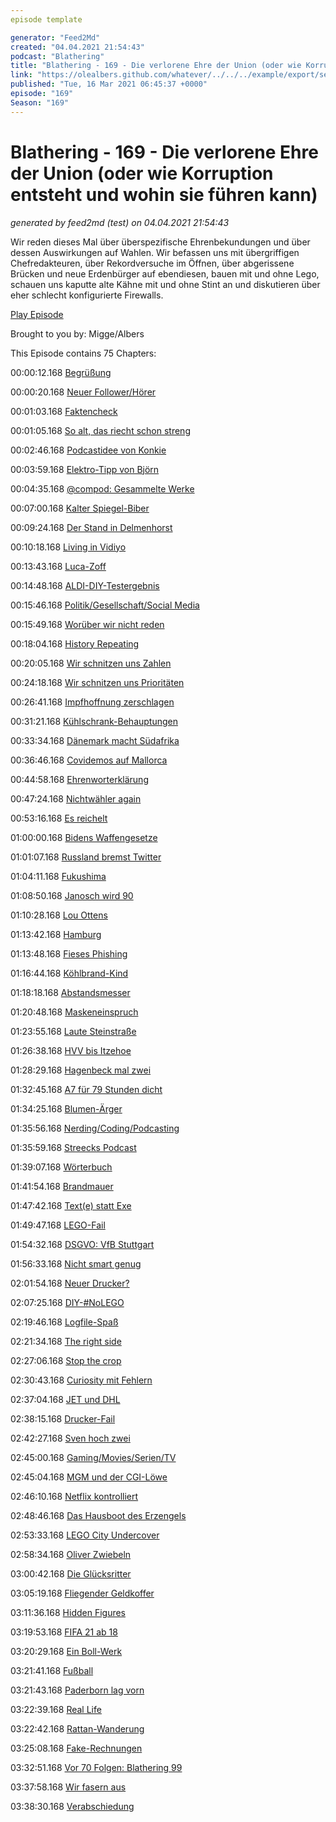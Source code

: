 ```yaml
---
episode template

generator: "Feed2Md"
created: "04.04.2021 21:54:43"
podcast: "Blathering"
title: "Blathering - 169 - Die verlorene Ehre der Union (oder wie Korruption entsteht und wohin sie führen kann)"
link: "https://olealbers.github.com/whatever/../../../example/export/seasons/6/2021/3/Blathering - 169 - Die verlorene Ehre der Union (oder wie Korruption entsteht und wohin sie führen kann).md"
published: "Tue, 16 Mar 2021 06:45:37 +0000"
episode: "169"
Season: "169"
---
```


# Blathering - 169 - Die verlorene Ehre der Union (oder wie Korruption entsteht und wohin sie führen kann)
_generated by feed2md (test) on 04.04.2021 21:54:43_

Wir reden dieses Mal über überspezifische Ehrenbekundungen und über dessen Auswirkungen auf Wahlen. Wir befassen uns mit übergriffigen Chefredakteuren, über Rekordversuche im Öffnen, über abgerissene Brücken und neue Erdenbürger auf ebendiesen, bauen mit und ohne Lego, schauen uns kaputte alte Kähne mit und ohne Stint an und diskutieren über eher schlecht konfigurierte Firewalls.

[Play Episode](https://www.blathering.de/podlove/file/1491/s/feed/c/mp3/blathering_169.mp3)

Brought to you by: Migge/Albers

This Episode contains 75 Chapters:


00:00:12.168 [Begrüßung]()

00:00:20.168 [Neuer Follower/Hörer](https://twitter.com/horridtuna)

00:01:03.168 [Faktencheck]()

00:01:05.168 [So alt, das riecht schon streng](https://twitter.com/Guacam_Olee/status/1369025105720934401)

00:02:46.168 [Podcastidee von Konkie](https://twitter.com/Konkie1969/status/1369551206167805954)

00:03:59.168 [Elektro-Tipp von Björn](https://twitter.com/HobbyQS/status/1369540610273771523)

00:04:35.168 [@compod: Gesammelte Werke](https://twitter.com/search?q=(from%3Acompod)%20(%40blathering_pod)%20until%3A2021-03-16%20since%3A2021-03-09&src=typed_query&f=live)

00:07:00.168 [Kalter Spiegel-Biber](https://twitter.com/Guacam_Olee/status/1370151884275781638)

00:09:24.168 [Der Stand in Delmenhorst](https://www.butenunbinnen.de/nachrichten/gesellschaft/jugendlicher-tot-polizei-delmenhorst-beerdigung-100.html)

00:10:18.168 [Living in Vidiyo](https://www.youtube.com/watch?v=4_ruX7FwcNI)

00:13:43.168 [Luca-Zoff](https://twitter.com/evawolfangel/status/1370412934623592451)

00:14:48.168 [ALDI-DIY-Testergebnis](https://www.heise.de/amp/news/Corona-Selbsttests-bei-Aldi-Negativ-Zertifikate-von-Aesku-faktisch-wertlos-5987246.html)

00:15:46.168 [Politik/Gesellschaft/Social Media]()

00:15:49.168 [Worüber wir nicht reden](http://blog.fefe.de/?ts=9eb5a3bf)

00:18:04.168 [History Repeating](https://twitter.com/tmigge/status/1369220202211196930)

00:20:05.168 [Wir schnitzen uns Zahlen](https://www.t-online.de/nachrichten/deutschland/id_89621338/landkreis-calw-rechnet-corona-zahlen-schoen-und-macht-auf.html)

00:24:18.168 [Wir schnitzen uns Prioritäten](https://www.rnd.de/politik/fruher-gegen-corona-geimpft-lehrer-erzieher-und-polizisten-wehren-sich-gegen-kritik-ESONXFXWZZGP3P6TMSJ4PI4UWU.html)

00:26:41.168 [Impfhoffnung zerschlagen](https://taz.de/Zeitplan-fuer-Corona-Impfungen/!5752713/)

00:31:21.168 [Kühlschrank-Behauptungen](https://twitter.com/LarsWienand/status/1369914655632670722)

00:33:34.168 [Dänemark macht Südafrika](https://twitter.com/RainerRoever/status/1370103154281431043)

00:36:46.168 [Covidemos auf Mallorca](https://www.spiegel.de/wirtschaft/unternehmen/mallorca-eurowings-stockt-fuer-die-oster-reisezeit-fluege-auf-a-cb643216-7fcc-4ed4-ab4c-9de3a8b54e72)

00:44:58.168 [Ehrenworterklärung](https://de.wikipedia.org/wiki/Ehrenerkl%C3%A4rung)

00:47:24.168 [Nichtwähler again](https://twitter.com/JHillje/status/1371193978557718535)

00:53:16.168 [Es reichelt](https://www.fr.de/kultur/gesellschaft/tanjev-schultz-triumphgeheul-verbietet-sich-90237844.html)

01:00:00.168 [Bidens Waffengesetze](https://www.rnd.de/politik/demokraten-im-us-reprasentantenhaus-treiben-verscharfung-von-waffengesetzen-voran-WPIPGDT3YKDFBESNHSCNEM4FCY.html)

01:01:07.168 [Russland bremst Twitter](https://taz.de/Russlands-Aktion-gegen-Twitter/!5752764/)

01:04:11.168 [Fukushima](http://omegataupodcast.net/359-modern-fission-reactors/)

01:08:50.168 [Janosch wird 90](https://de.wikipedia.org/wiki/Janosch)

01:10:28.168 [Lou Ottens](https://de.wikipedia.org/wiki/Lou_Ottens)

01:13:42.168 [Hamburg]()

01:13:48.168 [Fieses Phishing](https://www.hamburg.de/pressearchiv-fhh/14955688/2021-03-10-bukea-stintdiebe-gefasst/)

01:16:44.168 [Köhlbrand-Kind](https://hamburg1.de/news/15341)

01:18:18.168 [Abstandsmesser](https://www.mopo.de/hamburg/sensor-am-fahrrad-jetzt-werden-hamburgs-autofahrer-unter-die-lupe-genommen-38159534)

01:20:48.168 [Maskeneinspruch](https://justiz.hamburg.de/aktuellepresseerklaerungen/14961772/pressemitteilung/)

01:23:55.168 [Laute Steinstraße](https://hamburg1.de/news/14954)

01:26:38.168 [HVV bis Itzehoe](https://hamburg1.de/news/14821)

01:28:29.168 [Hagenbeck mal zwei](https://www.mopo.de/hamburg/schwere-vorwuerfe-betriebsrat-stellt-strafanzeige-gegen-hagenbeck-chef-38169030)

01:32:45.168 [A7 für 79 Stunden dicht](https://hamburg1.de/news/14829)

01:34:25.168 [Blumen-Ärger](https://taz.de/Vertreibung-in-Hamburg/!5754550/)

01:35:56.168 [Nerding/Coding/Podcasting]()

01:35:59.168 [Streecks Podcast](https://twitter.com/henningkrause/status/1370639660465201153)

01:39:07.168 [Wörterbuch](https://www.tobiasmigge.de/w%C3%B6bu/)

01:41:54.168 [Brandmauer](https://www.golem.de/news/cloud-computing-rechenzentrum-von-cloud-hoster-ovh-abgebrannt-2103-154820.html)

01:47:42.168 [Text(e) statt Exe](https://www.golem.de/news/exchange-hack-microsoft-365-migrationstool-durch-textdatei-ausgetauscht-2103-154797.html)

01:49:47.168 [LEGO-Fail](https://www.youtube.com/watch?v=iGSwxmxE5pE)

01:54:32.168 [DSGVO: VfB Stuttgart](https://www.golem.de/news/datenaffaere-300-000-euro-dsgvo-bussgeld-fuer-vfb-stuttgart-2103-154825.html)

01:56:33.168 [Nicht smart genug](https://www.golem.de/news/stopp-von-zwangs-rollout-zu-dumm-um-smart-zu-sein-2103-154863.html)

02:01:54.168 [Neuer Drucker?](https://twitter.com/Guacam_Olee/status/1370750380716523520)

02:07:25.168 [DIY-#NoLEGO](https://www.youtube.com/watch?v=h44wusf-vFo)

02:19:46.168 [Logfile-Spaß](https://twitter.com/Guacam_Olee/status/1370430722041843713)

02:21:34.168 [The right side](https://twitter.com/Guacam_Olee/status/1369797292379738115)

02:27:06.168 [Stop the crop](https://twitter.com/petapixel/status/1369758766606872579)

02:30:43.168 [Curiosity mit Fehlern](https://twitter.com/tmigge/status/1371104645100281858)

02:37:04.168 [JET und DHL](https://www.golem.de/news/jet-dhl-baut-680-neue-packstationen-auf-tankstellen-2103-154832.html)

02:38:15.168 [Drucker-Fail](https://www.dymo.com/de-DE/software-fix)

02:42:27.168 [Sven hoch zwei](https://zweipaarsocken.podigee.io/)

02:45:00.168 [Gaming/Movies/Serien/TV]()

02:45:04.168 [MGM und der CGI-Löwe](https://www.golem.de/news/kino-mgm-ersetzt-bruellenden-loewen-durch-cgi-katze-2103-154860.html)

02:46:10.168 [Netflix kontrolliert](https://www.golem.de/news/streaming-netflix-erschwert-konten-sharing-2103-154881.html)

02:48:46.168 [Das Hausboot des Erzengels](https://twitter.com/Guacam_Olee/status/1369404171410083842)

02:53:33.168 [LEGO City Undercover](https://store.playstation.com/de-de/product/EP1018-CUSA06511_00-LEGOCITYUNDERCOV)

02:58:34.168 [Oliver Zwiebeln](https://twitter.com/Guacam_Olee/status/1370147608811933699)

03:00:42.168 [Die Glücksritter](https://de.wikipedia.org/wiki/Die_Glücksritter_(Film))

03:05:19.168 [Fliegender Geldkoffer](https://twitter.com/Guacam_Olee/status/1370851679046930434)

03:11:36.168 [Hidden Figures](https://de.wikipedia.org/wiki/Hidden_Figures_%E2%80%93_Unerkannte_Heldinnen)

03:19:53.168 [FIFA 21 ab 18](https://www.wbs-law.de/medienrecht/neues-jugendschutzgesetz-fifa-21-bald-ab-18-53903/)

03:20:29.168 [Ein Boll-Werk](https://www.spiegel.de/kultur/uwe-boll-plant-filmprojekt-ueber-anschlag-von-hanau-angehoerige-von-opfern-entsetzt-a-ab82cd19-8c2d-4f79-aea5-76cbecb95f96)

03:21:41.168 [Fußball]()

03:21:43.168 [Paderborn lag vorn](https://www.kicker.de/st-pauli-gegen-paderborn-2021-bundesliga-4667576/ticker)

03:22:39.168 [Real Life]()

03:22:42.168 [Rattan-Wanderung](https://twitter.com/Guacam_Olee/status/1370009072163033094)

03:25:08.168 [Fake-Rechnungen](https://twitter.com/tmigge/status/1370332429878190080)

03:32:51.168 [Vor 70 Folgen: Blathering 99](https://www.blathering.de/2019/11/blathering-099-high-fidelity/)

03:37:58.168 [Wir fasern aus]()

03:38:30.168 [Verabschiedung]()


